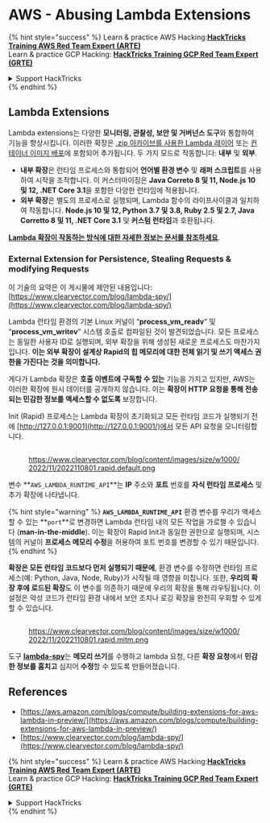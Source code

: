 # AWS - Abusing Lambda Extensions

{% hint style="success" %}
Learn & practice AWS Hacking:<img src="/.gitbook/assets/image.png" alt="" data-size="line">[**HackTricks Training AWS Red Team Expert (ARTE)**](https://training.hacktricks.xyz/courses/arte)<img src="/.gitbook/assets/image.png" alt="" data-size="line">\
Learn & practice GCP Hacking: <img src="/.gitbook/assets/image (2).png" alt="" data-size="line">[**HackTricks Training GCP Red Team Expert (GRTE)**<img src="/.gitbook/assets/image (2).png" alt="" data-size="line">](https://training.hacktricks.xyz/courses/grte)

<details>

<summary>Support HackTricks</summary>

* Check the [**subscription plans**](https://github.com/sponsors/carlospolop)!
* **Join the** 💬 [**Discord group**](https://discord.gg/hRep4RUj7f) or the [**telegram group**](https://t.me/peass) or **follow** us on **Twitter** 🐦 [**@hacktricks\_live**](https://twitter.com/hacktricks\_live)**.**
* **Share hacking tricks by submitting PRs to the** [**HackTricks**](https://github.com/carlospolop/hacktricks) and [**HackTricks Cloud**](https://github.com/carlospolop/hacktricks-cloud) github repos.

</details>
{% endhint %}

## Lambda Extensions

Lambda extensions는 다양한 **모니터링, 관찰성, 보안 및 거버넌스 도구**와 통합하여 기능을 향상시킵니다. 이러한 확장은 [.zip 아카이브를 사용한 Lambda 레이어](https://docs.aws.amazon.com/lambda/latest/dg/configuration-layers.html) 또는 [컨테이너 이미지 배포](https://aws.amazon.com/blogs/compute/working-with-lambda-layers-and-extensions-in-container-images/)에 포함되어 추가됩니다. 두 가지 모드로 작동합니다: **내부** 및 **외부**.

* **내부 확장**은 런타임 프로세스와 통합되어 **언어별 환경 변수** 및 **래퍼 스크립트**를 사용하여 시작을 조작합니다. 이 커스터마이징은 **Java Correto 8 및 11, Node.js 10 및 12, .NET Core 3.1**을 포함한 다양한 런타임에 적용됩니다.
* **외부 확장**은 별도의 프로세스로 실행되며, Lambda 함수의 라이프사이클과 일치하여 작동합니다. **Node.js 10 및 12, Python 3.7 및 3.8, Ruby 2.5 및 2.7, Java Corretto 8 및 11, .NET Core 3.1** 및 **커스텀 런타임**과 호환됩니다.

[**Lambda 확장이 작동하는 방식에 대한 자세한 정보는 문서를 참조하세요**](https://docs.aws.amazon.com/lambda/latest/dg/runtimes-extensions-api.html).

### External Extension for Persistence, Stealing Requests & modifying Requests

이 기술의 요약은 이 게시물에 제안된 내용입니다: [https://www.clearvector.com/blog/lambda-spy/](https://www.clearvector.com/blog/lambda-spy/)

Lambda 런타임 환경의 기본 Linux 커널이 “**process\_vm\_readv**” 및 “**process\_vm\_writev**” 시스템 호출로 컴파일된 것이 발견되었습니다. 모든 프로세스는 동일한 사용자 ID로 실행되며, 외부 확장을 위해 생성된 새로운 프로세스도 마찬가지입니다. **이는 외부 확장이 설계상 Rapid의 힙 메모리에 대한 전체 읽기 및 쓰기 액세스 권한을 가진다는 것을 의미합니다.**

게다가 Lambda 확장은 **호출 이벤트에 구독할 수 있는** 기능을 가지고 있지만, AWS는 이러한 확장에 원시 데이터를 공개하지 않습니다. 이는 **확장이 HTTP 요청을 통해 전송되는 민감한 정보를 액세스할 수 없도록** 보장합니다.

Init (Rapid) 프로세스는 Lambda 확장이 초기화되고 모든 런타임 코드가 실행되기 전에 [http://127.0.0.1:9001](http://127.0.0.1:9001/)에서 모든 API 요청을 모니터링합니다.

<figure><img src="../../../../.gitbook/assets/image (254).png" alt=""><figcaption><p><a href="https://www.clearvector.com/blog/content/images/size/w1000/2022/11/2022110801.rapid.default.png">https://www.clearvector.com/blog/content/images/size/w1000/2022/11/2022110801.rapid.default.png</a></p></figcaption></figure>

변수 **`AWS_LAMBDA_RUNTIME_API`**는 **IP** 주소와 **포트** 번호를 **자식 런타임 프로세스** 및 추가 확장에 나타냅니다.

{% hint style="warning" %}
**`AWS_LAMBDA_RUNTIME_API`** 환경 변수를 우리가 액세스할 수 있는 **`port`**로 변경하면 Lambda 런타임 내의 모든 작업을 가로챌 수 있습니다 (**man-in-the-middle**). 이는 확장이 Rapid Init과 동일한 권한으로 실행되며, 시스템의 커널이 **프로세스 메모리 수정**을 허용하여 포트 번호를 변경할 수 있기 때문입니다.
{% endhint %}

**확장은 모든 런타임 코드보다 먼저 실행되기 때문에**, 환경 변수를 수정하면 런타임 프로세스(예: Python, Java, Node, Ruby)가 시작될 때 영향을 미칩니다. 또한, **우리의 확장 후에 로드된 확장**도 이 변수를 의존하기 때문에 우리의 확장을 통해 라우팅됩니다. 이 설정은 악성 코드가 런타임 환경 내에서 보안 조치나 로깅 확장을 완전히 우회할 수 있게 할 수 있습니다.

<figure><img src="../../../../.gitbook/assets/image (267).png" alt=""><figcaption><p><a href="https://www.clearvector.com/blog/content/images/size/w1000/2022/11/2022110801.rapid.mitm.png">https://www.clearvector.com/blog/content/images/size/w1000/2022/11/2022110801.rapid.mitm.png</a></p></figcaption></figure>

도구 [**lambda-spy**](https://github.com/clearvector/lambda-spy)는 **메모리 쓰기**를 수행하고 lambda 요청, 다른 **확장 요청**에서 **민감한 정보를 훔치고** 심지어 **수정**할 수 있도록 만들어졌습니다.

## References

* [https://aws.amazon.com/blogs/compute/building-extensions-for-aws-lambda-in-preview/](https://aws.amazon.com/blogs/compute/building-extensions-for-aws-lambda-in-preview/)
* [https://www.clearvector.com/blog/lambda-spy/](https://www.clearvector.com/blog/lambda-spy/)

{% hint style="success" %}
Learn & practice AWS Hacking:<img src="/.gitbook/assets/image.png" alt="" data-size="line">[**HackTricks Training AWS Red Team Expert (ARTE)**](https://training.hacktricks.xyz/courses/arte)<img src="/.gitbook/assets/image.png" alt="" data-size="line">\
Learn & practice GCP Hacking: <img src="/.gitbook/assets/image (2).png" alt="" data-size="line">[**HackTricks Training GCP Red Team Expert (GRTE)**<img src="/.gitbook/assets/image (2).png" alt="" data-size="line">](https://training.hacktricks.xyz/courses/grte)

<details>

<summary>Support HackTricks</summary>

* Check the [**subscription plans**](https://github.com/sponsors/carlospolop)!
* **Join the** 💬 [**Discord group**](https://discord.gg/hRep4RUj7f) or the [**telegram group**](https://t.me/peass) or **follow** us on **Twitter** 🐦 [**@hacktricks\_live**](https://twitter.com/hacktricks\_live)**.**
* **Share hacking tricks by submitting PRs to the** [**HackTricks**](https://github.com/carlospolop/hacktricks) and [**HackTricks Cloud**](https://github.com/carlospolop/hacktricks-cloud) github repos.

</details>
{% endhint %}
